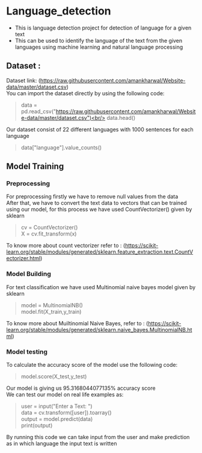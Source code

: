 # Language_detection
* This is language detection project for detection of language for a given text
* This can be used to identify the language of the text from the given languages using machine learning and natural language processing

## Dataset :
Dataset link: 
(https://raw.githubusercontent.com/amankharwal/Website-data/master/dataset.csv)<br/>
You can import the dataset directly by using the following code:
>data = pd.read_csv("https://raw.githubusercontent.com/amankharwal/Website-data/master/dataset.csv")<br/>
>data.head()

Our dataset consist of 22 different languages with 1000 sentences for each language
> data["language"].value_counts()

## Model Training
### Preprocessing 
For preprocessing firstly we have to remove null values from the data<br/>
After that, we have to convert the text data to vectors that can be trained using our model, for this process we have used CountVectorizer() given by sklearn
>cv = CountVectorizer()<br/>
>X = cv.fit_transform(x)

To know more about count vectorizer refer to :
(https://scikit-learn.org/stable/modules/generated/sklearn.feature_extraction.text.CountVectorizer.html)
<br/>
### Model Building
For text classification we have used Multinomial naive bayes model given by sklearn
>model = MultinomialNB()<br/>
>model.fit(X_train,y_train)

To know more about Muiltinomial Naive Bayes, refer to :
(https://scikit-learn.org/stable/modules/generated/sklearn.naive_bayes.MultinomialNB.html)

### Model testing
To calculate the accuracy score of the model use the following code:
>model.score(X_test,y_test)

Our model is giving us 95.3168044077135% accuracy score<br/>
We can test our model on real life examples as:
>user = input("Enter a Text: ")      <br/>
>data = cv.transform([user]).toarray()      <br/>
>output = model.predict(data)            <br/>
>print(output)

By running this code we can take input from the user and make prediction as in which language the input text is written
